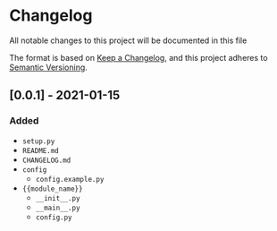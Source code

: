 # Changelog

All notable changes to this project will be documented in this file

The format is based on [Keep a Changelog](https://keepachangelog.com/en/1.0.0/),
and this project adheres to [Semantic Versioning](https://semver.org/spec/v2.0.0.html).

## [0.0.1] - 2021-01-15

### Added

- `setup.py`
- `README.md`
- `CHANGELOG.md`
- `config`
  - `config.example.py`
- `{{module_name}}`
  - `__init__.py`
  - `__main__.py`
  - `config.py`
